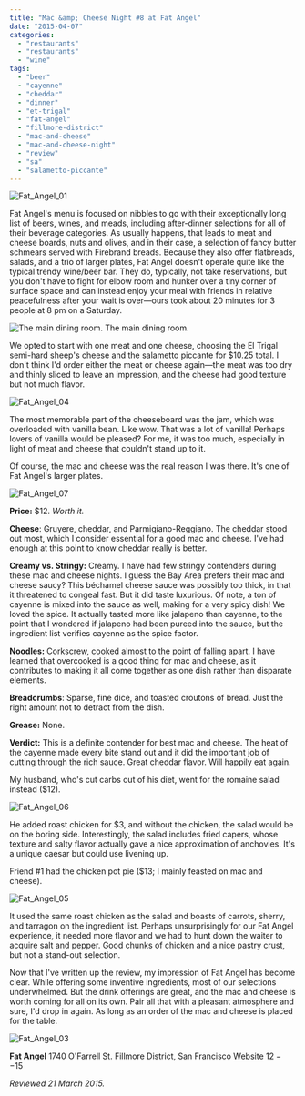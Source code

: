 ```yaml
---
title: "Mac &amp; Cheese Night #8 at Fat Angel"
date: "2015-04-07"
categories:
  - "restaurants"
  - "restaurants"
  - "wine"
tags:
  - "beer"
  - "cayenne"
  - "cheddar"
  - "dinner"
  - "et-trigal"
  - "fat-angel"
  - "fillmore-district"
  - "mac-and-cheese"
  - "mac-and-cheese-night"
  - "review"
  - "sa"
  - "salametto-piccante"
---
```


![Fat_Angel_01](http://s3.amazonaws.com/thegourmez-wpmedia/2015/04/Fat_Angel_01-500x397.jpg)

Fat Angel's menu is focused on nibbles to go with their exceptionally long list of beers, wines, and meads, including after-dinner selections for all of their beverage categories. As usually happens, that leads to meat and cheese boards, nuts and olives, and in their case, a selection of fancy butter schmears served with Firebrand breads. Because they also offer flatbreads, salads, and a trio of larger plates, Fat Angel doesn't operate quite like the typical trendy wine/beer bar. They do, typically, not take reservations, but you don't have to fight for elbow room and hunker over a tiny corner of surface space and can instead enjoy your meal with friends in relative peacefulness after your wait is over—ours took about 20 minutes for 3 people at 8 pm on a Saturday.




<div class="caption">

![The main dining room.](http://s3.amazonaws.com/thegourmez-wpmedia/2015/04/Fat_Angel_021-389x500.jpg) The main dining room.</div>


We opted to start with one meat and one cheese, choosing the El Trigal semi-hard sheep's cheese and the salametto piccante for $10.25 total. I don't think I'd order either the meat or cheese again—the meat was too dry and thinly sliced to leave an impression, and the cheese had good texture but not much flavor.

![Fat_Angel_04](http://s3.amazonaws.com/thegourmez-wpmedia/2015/04/Fat_Angel_04-500x258.jpg)

The most memorable part of the cheeseboard was the jam, which was overloaded with vanilla bean. Like wow. That was a lot of vanilla! Perhaps lovers of vanilla would be pleased? For me, it was too much, especially in light of meat and cheese that couldn't stand up to it.

Of course, the mac and cheese was the real reason I was there. It's one of Fat Angel's larger plates.

![Fat_Angel_07](http://s3.amazonaws.com/thegourmez-wpmedia/2015/04/Fat_Angel_07-500x333.jpg)

**Price:** $12. _Worth it._

**Cheese**: Gruyere, cheddar, and Parmigiano-Reggiano. The cheddar stood out most, which I consider essential for a good mac and cheese. I've had enough at this point to know cheddar really is better.

**Creamy vs. Stringy:** Creamy. I have had few stringy contenders during these mac and cheese nights. I guess the Bay Area prefers their mac and cheese saucy? This béchamel cheese sauce was possibly too thick, in that it threatened to congeal fast. But it did taste luxurious. Of note, a ton of cayenne is mixed into the sauce as well, making for a very spicy dish! We loved the spice. It actually tasted more like jalapeno than cayenne, to the point that I wondered if jalapeno had been pureed into the sauce, but the ingredient list verifies cayenne as the spice factor.

**Noodles:** Corkscrew, cooked almost to the point of falling apart. I have learned that overcooked is a good thing for mac and cheese, as it contributes to making it all come together as one dish rather than disparate elements.

**Breadcrumbs**: Sparse, fine dice, and toasted croutons of bread. Just the right amount not to detract from the dish.

**Grease:** None.

**Verdict:** This is a definite contender for best mac and cheese. The heat of the cayenne made every bite stand out and it did the important job of cutting through the rich sauce. Great cheddar flavor. Will happily eat again.

My husband, who's cut carbs out of his diet, went for the romaine salad instead ($12).

![Fat_Angel_06](http://s3.amazonaws.com/thegourmez-wpmedia/2015/04/Fat_Angel_06-500x344.jpg)

He added roast chicken for $3, and without the chicken, the salad would be on the boring side. Interestingly, the salad includes fried capers, whose texture and salty flavor actually gave a nice approximation of anchovies. It's a unique caesar but could use livening up.

Friend #1 had the chicken pot pie ($13; I mainly feasted on mac and cheese).

![Fat_Angel_05](http://s3.amazonaws.com/thegourmez-wpmedia/2015/04/Fat_Angel_05-500x303.jpg)

It used the same roast chicken as the salad and boasts of carrots, sherry, and tarragon on the ingredient list. Perhaps unsurprisingly for our Fat Angel experience, it needed more flavor and we had to hunt down the waiter to acquire salt and pepper. Good chunks of chicken and a nice pastry crust, but not a stand-out selection.

Now that I've written up the review, my impression of Fat Angel has become clear. While offering some inventive ingredients, most of our selections underwhelmed. But the drink offerings are great, and the mac and cheese is worth coming for all on its own. Pair all that with a pleasant atmosphere and sure, I'd drop in again. As long as an order of the mac and cheese is placed for the table.

![Fat_Angel_03](http://s3.amazonaws.com/thegourmez-wpmedia/2015/04/Fat_Angel_03-500x309.jpg)

**Fat Angel** 1740 O'Farrell St. Fillmore District, San Francisco [Website](http://www.fatangelsf.com/) $12--$15

_Reviewed 21 March 2015._
